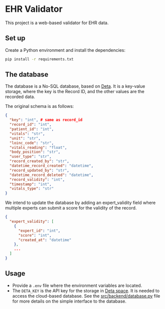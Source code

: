 # EHR Validator

This project is a web-based validator for EHR data.

## Set up

Create a Python environment and install the dependencies:

```bash
pip install -r requirements.txt
```

## The database

The database is a No-SQL database, based on [Deta](https://deta.space). It is a key-value storage, where the key is the Record ID, and the other values are the recorded data.

The original schema is as follows:

```json
{
  "key": "int", # same as record_id
  "record_id": "int",
  "patient_id": "int",
  "vitals": "str",
  "unit": "str",
  "loinc_code": "str",
  "vitals_reading": "float",
  "body_position": "str",
  "user_type": "str",
  "record_created_by": "str",
  "datetime_record_created": "datetime",
  "record_updated_by": "str",
  "datetime_record_deleted": "datetime",
  "record_validity": "int",
  "timestamp": "int",
  "vitals_type": "str"
}
```

We intend to update the database by adding an expert_validity field where multiple experts can submit a score for the validity of the record.

```json
{
  "expert_validity": [
    {
      "expert_id": "int",
      "score": "int",
      "created_at": "datetime"
    },
    ...
  ]
}
```

## Usage

- Provide a `.env` file where the environment variables are located.
- The `DETA_KEY` is the API key for the storage in [Deta space](https://deta.space). It is needed to access the cloud-based database. See the [src/backend/database.py](src/backend/database.py) file for more details on the simple interface to the database.
